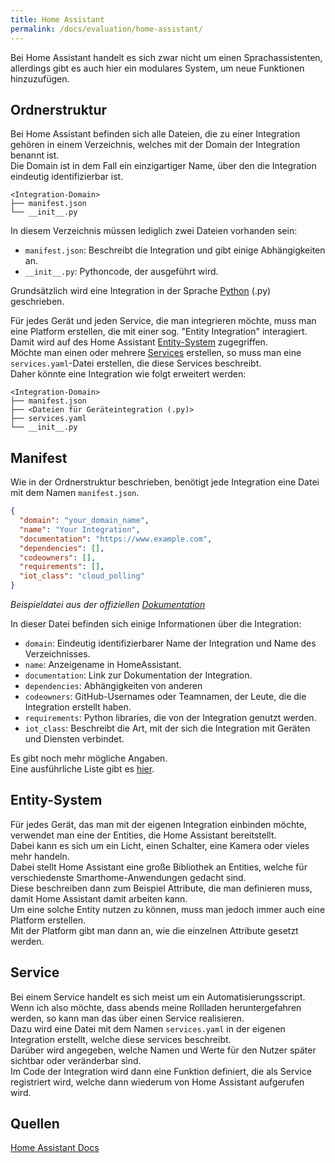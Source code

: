 ```yaml
---
title: Home Assistant
permalink: /docs/evaluation/home-assistant/
---
```


Bei Home Assistant handelt es sich zwar nicht um einen Sprachassistenten, allerdings gibt es auch hier ein modulares System, um neue Funktionen hinzuzufügen.  


## Ordnerstruktur

Bei Home Assistant befinden sich alle Dateien, die zu einer Integration gehören in einem Verzeichnis, welches mit der Domain der Integration benannt ist.  
Die Domain ist in dem Fall ein einzigartiger Name, über den die Integration eindeutig identifizierbar ist.  

````
<Integration-Domain>   
├── manifest.json
└── __init__.py
````

In diesem Verzeichnis müssen lediglich zwei Dateien vorhanden sein:  

- ``manifest.json``: Beschreibt die Integration und gibt einige Abhängigkeiten an.
- ``__init__.py``: Pythoncode, der ausgeführt wird.  

Grundsätzlich wird eine Integration in der Sprache [Python](https://www.python.org/) (.py) geschrieben.


Für jedes Gerät und jeden Service, die man integrieren möchte, muss man eine Platform erstellen, die mit einer sog. "Entity Integration" interagiert.  
Damit wird auf des Home Assistant [Entity-System](#entity-system) zugegriffen.  
Möchte man einen oder mehrere [Services](#service) erstellen, so muss man eine ``services.yaml``-Datei erstellen, die diese Services beschreibt.  
Daher könnte eine Integration wie folgt erweitert werden:  

````
<Integration-Domain>   
├── manifest.json
├── <Dateien für Geräteintegration (.py)>
├── services.yaml
└── __init__.py
````



[//]: # (TODO weiterschreiben)

## Manifest

Wie in der Ordnerstruktur beschrieben, benötigt jede Integration eine Datei mit dem Namen ``manifest.json``.   

````json
{
  "domain": "your_domain_name",
  "name": "Your Integration",
  "documentation": "https://www.example.com",
  "dependencies": [],
  "codeowners": [],
  "requirements": [],
  "iot_class": "cloud_polling"
}
````
*Beispieldatei aus der offiziellen [Dokumentation](https://developers.home-assistant.io/docs/creating_integration_manifest/)*


In dieser Datei befinden sich einige Informationen über die Integration: 
- ``domain``: Eindeutig identifizierbarer Name der Integration und Name des Verzeichnisses.
- ``name``: Anzeigename in HomeAssistant.
- ``documentation``: Link zur Dokumentation der Integration.
- ``dependencies``:  Abhängigkeiten von anderen 
- ``codeowners``:  GitHub-Usernames oder Teamnamen, der Leute, die die Integration erstellt haben.
- ``requirements``:  Python libraries, die von der Integration genutzt werden.
- ``iot_class``:  Beschreibt die Art, mit der sich die Integration mit Geräten und Diensten verbindet.

Es gibt noch mehr mögliche Angaben.  
Eine ausführliche Liste gibt es [hier](https://developers.home-assistant.io/docs/creating_integration_manifest/).  

## Entity-System 

Für jedes Gerät, das man mit der eigenen Integration einbinden möchte, verwendet man eine der Entities, die Home Assistant bereitstellt.  
Dabei kann es sich um ein Licht, einen Schalter, eine Kamera oder vieles mehr handeln.  
Dabei stellt Home Assistant eine große Bibliothek an Entities, welche für verschiedenste Smarthome-Anwendungen gedacht sind.  
Diese beschreiben dann zum Beispiel Attribute, die man definieren muss, damit Home Assistant damit arbeiten kann.  
Um eine solche Entity nutzen zu können, muss man jedoch immer auch eine Platform erstellen.  
Mit der Platform gibt man dann an, wie die einzelnen Attribute gesetzt werden.

## Service

Bei einem Service handelt es sich meist um ein Automatisierungsscript.  
Wenn ich also möchte, dass abends meine Rollladen heruntergefahren werden, so kann man das über einen Service realisieren.  
Dazu wird eine Datei mit dem Namen ``services.yaml`` in der eigenen Integration erstellt, welche diese services beschreibt.  
Darüber wird angegeben, welche Namen und Werte für den Nutzer später sichtbar oder veränderbar sind.  
Im Code der Integration wird dann eine Funktion definiert, die als Service registriert wird, welche dann wiederum von Home Assistant aufgerufen wird.  

## Quellen 

[Home Assistant Docs](https://developers.home-assistant.io/docs/development_index)